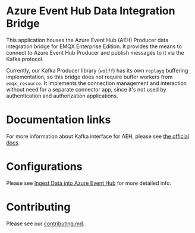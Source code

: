 # Azure Event Hub Data Integration Bridge

This application houses the Azure Event Hub (AEH) Producer data
integration bridge for EMQX Enterprise Edition.  It provides the means
to connect to Azure Event Hub Producer and publish messages to it via
the Kafka protocol.

Currently, our Kafka Producer library (`wolff`) has its own `replayq`
buffering implementation, so this bridge does not require buffer
workers from `emqx_resource`.  It implements the connection management
and interaction without need for a separate connector app, since it's
not used by authentication and authorization applications.

# Documentation links

For more information about Kafka interface for AEH, please see [the
official
docs](https://learn.microsoft.com/en-us/azure/event-hubs/azure-event-hubs-kafka-overview).

# Configurations

Please see [Ingest Data into Azure Event Hub](https://www.emqx.io/docs/en/v5.0/data-integration/data-bridge-azure-event-hub.html) for more detailed info.

# Contributing

Please see our [contributing.md](../../CONTRIBUTING.md).
